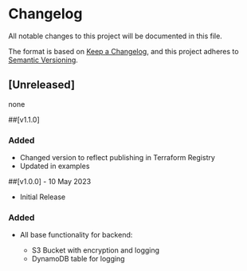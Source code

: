 # Changelog

All notable changes to this project will be documented in this file.

The format is based on [Keep a Changelog](https://keepachangelog.com/en/1.0.0/),
and this project adheres to [Semantic Versioning](https://semver.org/spec/v2.0.0.html).

## [Unreleased]
none

##[v1.1.0]

### Added
* Changed version to reflect publishing in Terraform Registry
* Updated in examples

##[v1.0.0] - 10 May 2023
* Initial Release

### Added
* All base functionality for backend:

    * S3 Bucket with encryption and logging
    * DynamoDB table for logging
